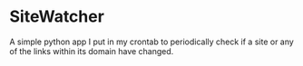 SiteWatcher
===========

A simple python app I put in my crontab to periodically check if a site or any of the links within its domain have changed.
